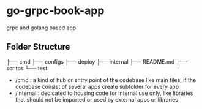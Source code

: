 # go-grpc-book-app
grpc and golang based app
## Folder Structure
├── cmd
├── configs
├── deploy
├── internal
├── README.md
├── scritps
└── test

- /cmd : a kind of hub or entry point of the codebase like main files, if the codebase consist of several apps create subfolder for every app
- /internal : dedicated to housing code for internal use only, like libraries that should not be imported or used by external apps or libraries
